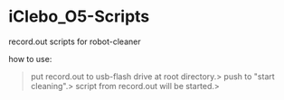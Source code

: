 # iClebo_O5-Scripts
record.out scripts for robot-cleaner

how to use:
 >put record.out to usb-flash drive at root directory.>
 >push to "start cleaning".>
 >script from record.out will be started.>
